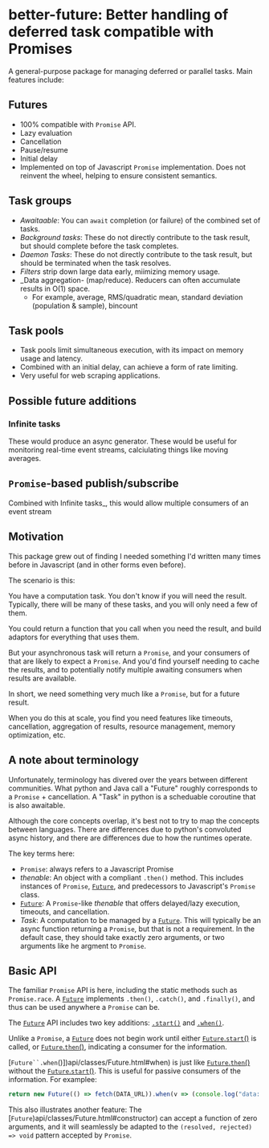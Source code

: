 # better-future: Better handling of deferred task compatible with Promises

A general-purpose package for managing deferred or parallel tasks. Main features include:

## Futures

* 100% compatible with `Promise` API.
* Lazy evaluation
* Cancellation
* Pause/resume
* Initial delay
* Implemented on top of Javascript `Promise` implementation. Does not reinvent the wheel,
  helping to ensure consistent semantics.

## Task groups

* _Awaitaable_: You can `await` completion (or failure) of the combined set of tasks.
* _Background tasks_: These do not directly contribute to the task result, but should
  complete before the task completes.
* _Daemon Tasks_: These do not directly contribute to the task result, but should be
  terminated when the task resolves.
* _Filters_ strip down large data early, miimizing memory usage.
* _Data aggregation- (map/reduce). Reducers can often accumulate results in O(1) space.
  * For example, average, RMS/quadratic mean, standard deviation (population & sample), bincount

## Task pools

* Task pools limit simultaneous execution, with its impact
  on memory usage and latency.
* Combined with an initial delay, can achieve a form of rate limiting.
* Very useful for web scraping applications.

## Possible future additions

### Infinite tasks

These would produce an async generator. These would be useful for monitoring real-time event streams,
calciulating things like moving averages.

## `Promise`-based publish/subscribe

Combined with Infinite tasks_, this would allow multiple consumers of an event stream

## Motivation

This package grew out of finding I needed something I'd written many times before
in Javascript (and in other forms even before).

The scenario is this:

You have a computation task. You don't know if you will need the result. Typically, there will be many
of these tasks, and you will only need a few of them.

You could return a function that you call when you need the result, and build adaptors for everything
that uses them.

But your asynchronous task will return a `Promise`, and your consumers of that are likely to expect a
`Promise`. And you'd find yourself needing to cache the results, and to potentially notify multiple
awaiting consumers when results are available.

In short, we need something very much like a `Promise`, but for a future result.

When you do this at scale, you find you need features like timeouts, cancellation, aggregation of results,
resource management, memory optimization, etc.

## A note about terminology

Unfortunately, terminology has divered over the years between different communities. What python and Java call a "Future"
roughly corresponds to a `Promise` + cancellation. A "Task" in python is a scheduable coroutine that is also awaitable.

Although the core concepts overlap, it's best not to try to map the concepts between languages. There are differences
due to python's convoluted async history, and there are differences due to how the runtimes operate.

The key terms here:

* `Promise`: always refers to a Javascript Promise
* _thenable_: An object with a compliant `.then()` method. This includes instances of `Promise`,
  [`Future`](api/classes/Future.html),
  and predecessors to Javascript's `Promise` class.
* [`Future`](api/classes/Future.html): A `Promise`-like _thenable_ that offers delayed/lazy execution, timeouts, and
  cancellation.
* _Task_: A computation to be managed by a [`Future`](api/classes/Future.html). This will typically be an async function
  returning a `Promise`, but that is not a requirement. In the default case, they should take exactly zero arguments, or
  two arguments like he argment to `Promise`.

## Basic API

The familiar `Promise` API is here, including the static methods such as `Promise.race`. A [`Future`](api/classes/Future.html) implements `.then()`, `.catch()`, and `.finally()`, and thus can be used
anywhere a `Promise` can be.

The [`Future`](api/classes/Future.html) API includes two key additions: [`.start()`](api/classes/Future.html#start) and
[`.when()`](api/classes/Future.html#when).

Unlike a `Promise`, a [`Future`](api/classes/Future.html) does not begin
work until either [`Future`.`start`()](api/classes/Future.htm#start) is called, or [`Future`.`then`()](api/classes/Future.html#then), indicating a consumer for the information.

[`Future``.when`()])api/classes/Future.html#when) is just like [`Future`.`then`()](api/classes/Future.html#then)
without the [`Future`.`start`()](api/classes/Future.htm#start). This is useful for passive consumers of the information.
For examplee:

```typescript
return new Future(() => fetch(DATA_URL)).when(v => (console.log("data: ", v), v);
```

This also illustrates another feature: The [`Future`)api/classes/Future.html#constructor) can accept
a function of zero arguments, and it will seamlessly be adapted to the `(resolved, rejected) => void`
pattern accepted by `Promise`.
